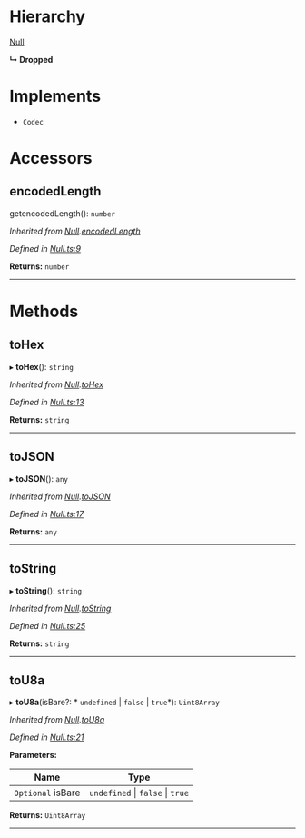 

# Hierarchy

 [Null](_null_.null.md)

**↳ Dropped**

# Implements

* `Codec`

# Accessors

<a id="encodedlength"></a>

##  encodedLength

getencodedLength(): `number`

*Inherited from [Null](_null_.null.md).[encodedLength](_null_.null.md#encodedlength)*

*Defined in [Null.ts:9](https://github.com/polkadot-js/api/blob/16df614/packages/types/src/Null.ts#L9)*

**Returns:** `number`

___

# Methods

<a id="tohex"></a>

##  toHex

▸ **toHex**(): `string`

*Inherited from [Null](_null_.null.md).[toHex](_null_.null.md#tohex)*

*Defined in [Null.ts:13](https://github.com/polkadot-js/api/blob/16df614/packages/types/src/Null.ts#L13)*

**Returns:** `string`

___
<a id="tojson"></a>

##  toJSON

▸ **toJSON**(): `any`

*Inherited from [Null](_null_.null.md).[toJSON](_null_.null.md#tojson)*

*Defined in [Null.ts:17](https://github.com/polkadot-js/api/blob/16df614/packages/types/src/Null.ts#L17)*

**Returns:** `any`

___
<a id="tostring"></a>

##  toString

▸ **toString**(): `string`

*Inherited from [Null](_null_.null.md).[toString](_null_.null.md#tostring)*

*Defined in [Null.ts:25](https://github.com/polkadot-js/api/blob/16df614/packages/types/src/Null.ts#L25)*

**Returns:** `string`

___
<a id="tou8a"></a>

##  toU8a

▸ **toU8a**(isBare?: * `undefined` &#124; `false` &#124; `true`*): `Uint8Array`

*Inherited from [Null](_null_.null.md).[toU8a](_null_.null.md#tou8a)*

*Defined in [Null.ts:21](https://github.com/polkadot-js/api/blob/16df614/packages/types/src/Null.ts#L21)*

**Parameters:**

| Name | Type |
| ------ | ------ |
| `Optional` isBare |  `undefined` &#124; `false` &#124; `true`|

**Returns:** `Uint8Array`

___

